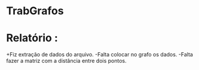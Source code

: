 # TrabGrafos


# Relatório :
   +Fiz extração de dados do arquivo.
  -Falta colocar no grafo os dados.
  -Falta fazer a matriz com a distância entre dois pontos.